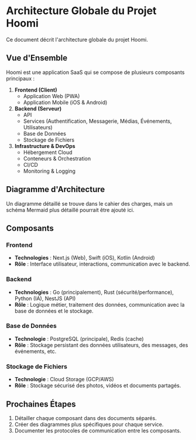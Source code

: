 # Architecture Globale du Projet Hoomi

Ce document décrit l'architecture globale du projet Hoomi.

## Vue d'Ensemble

Hoomi est une application SaaS qui se compose de plusieurs composants principaux :

1.  **Frontend (Client)**
    *   Application Web (PWA)
    *   Application Mobile (iOS & Android)
2.  **Backend (Serveur)**
    *   API
    *   Services (Authentification, Messagerie, Médias, Événements, Utilisateurs)
    *   Base de Données
    *   Stockage de Fichiers
3.  **Infrastructure & DevOps**
    *   Hébergement Cloud
    *   Conteneurs & Orchestration
    *   CI/CD
    *   Monitoring & Logging

## Diagramme d'Architecture

Un diagramme détaillé se trouve dans le cahier des charges, mais un schéma Mermaid plus détaillé pourrait être ajouté ici.

## Composants

### Frontend

*   **Technologies** : Next.js (Web), Swift (iOS), Kotlin (Android)
*   **Rôle** : Interface utilisateur, interactions, communication avec le backend.

### Backend

*   **Technologies** : Go (principalement), Rust (sécurité/performance), Python (IA), NestJS (API)
*   **Rôle** : Logique métier, traitement des données, communication avec la base de données et le stockage.

### Base de Données

*   **Technologie** : PostgreSQL (principale), Redis (cache)
*   **Rôle** : Stockage persistant des données utilisateurs, des messages, des événements, etc.

### Stockage de Fichiers

*   **Technologie** : Cloud Storage (GCP/AWS)
*   **Rôle** : Stockage sécurisé des photos, vidéos et documents partagés.

## Prochaines Étapes

1.  Détailler chaque composant dans des documents séparés.
2.  Créer des diagrammes plus spécifiques pour chaque service.
3.  Documenter les protocoles de communication entre les composants.